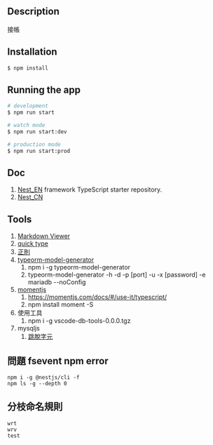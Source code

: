 ## Description
接帳

## Installation

```bash
$ npm install
```

## Running the app

```bash
# development
$ npm run start

# watch mode
$ npm run start:dev

# production mode
$ npm run start:prod
```

## Doc
1. [Nest_EN](https://docs.nestjs.com/) framework TypeScript starter repository.
1. [Nest_CN](https://docs.nestjs.cn/)

## Tools
1. [Markdown Viewer](https://chrome.google.com/webstore/detail/markdown-viewer/ckkdlimhmcjmikdlpkmbgfkaikojcbjk)
1. [quick type](https://app.quicktype.io/)
1. [正則](https://regexr.com/)
1. [typeorm-model-generator](https://github.com/Kononnable/typeorm-model-generator)
    1. npm i -g typeorm-model-generator
    1. typeorm-model-generator -h <host> -d <database> -p [port] -u <user> -x [password] -e mariadb  --noConfig
1. [momentjs](https://momentjs.com/)
    1. https://momentjs.com/docs/#/use-it/typescript/
    1. npm install moment -S
1. 使用工具
    1. npm i -g vscode-db-tools-0.0.0.tgz
1. mysqljs
    1. [跳脫字元](https://github.com/mysqljs/mysql#escaping-query-values)

## 問題 fsevent npm error
    npm i -g @nestjs/cli -f
    npm ls -g --depth 0

## 分枝命名規則
    wrt
    wrv
    test